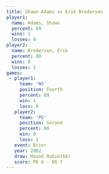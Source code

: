 ```yaml
---
title: Shawn Adams vs Erik Brodersen
player1:               
  name: Adams, Shawn   
  percent: 89          
  wins: 1              
  losses: 0            
player2:               
  name: Brodersen, Erik
  percent: 80          
  wins: 0              
  losses: 1            
games:
 - player1:          
     team: 'NS'      
     position: Fourth
     percent: 89     
     win: 1          
     loss: 0         
   player2:          
     team: 'PE'      
     position: Second
     percent: 80     
     win: 0          
     loss: 1         
   event: Brier         
   year: 2002           
   draw: Round Robin(16)
   score: PE 6 - NS 7   
---
```

